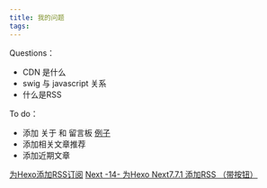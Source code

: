 ```yaml
---
title: 我的问题
tags:
---
```


Questions：
+ CDN 是什么
+ swig 与 javascript 关系
+ 什么是RSS

To do：
+ 添加 关于 和 留言板 [例子](https://www.zhyong.cn/about/)
+ 添加相关文章推荐
+ 添加近期文章


[为Hexo添加RSS订阅](https://hasaik.com/posts/19c94341.html)
[Next -14- 为Hexo Next7.7.1 添加RSS （带按钮）]( https://www.zywvvd.com/2020/03/20/next/14_add_rss/next-add-rss/)